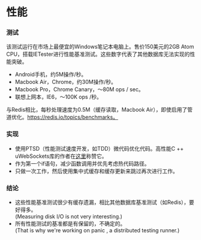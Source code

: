 # 性能

### 测试

该测试运行在市场上最便宜的Windows笔记本电脑上。售价150美元的2GB Atom CPU，搭载IETester进行性能基准测试。这些数字代表了其他数据库无法实现的性能突破。

+ Android手机，约5M操作/秒。
+ Macbook Air，Chrome，约30M操作/秒。
+ Macbook Pro，Chrome Canary，〜80M ops / sec。
+ 联想上网本，IE6，〜100K ops /秒。

与Redis相比，每秒处理速度为0.5M（缓存读取，Macbook Air），即使启用了管道优化。https://redis.io/topics/benchmarks。

### 实现

+ 使用PTSD（性能测试速度开发，如TDD）微代码优化代码。高性能C ++ uWebSockets库的作者在[这里](https://youtu.be/BEqH-oZ4UXI)称赞它。
+ 作为第一个if语句，减少函数调用并优先考虑热代码路径。
+ 只做一次工作，然后使用集中式缓存和缓存更新来跳过再次进行工作。

### 结论

+ 这些性能基准测试很少有缓存遗漏，相比其他数据库基准测试（如Redis），要好得多。<br>(Measuring disk I/O is not very interesting.)
+ 所有性能测试的基准都是有保留的，不确定的。<br>(That is why we're working on panic , a distributed testing runner.)
